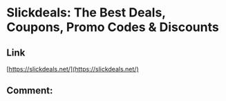# Slickdeals: The Best Deals, Coupons, Promo Codes & Discounts
## Link 
 [https://slickdeals.net/](https://slickdeals.net/) 
 ## Comment: